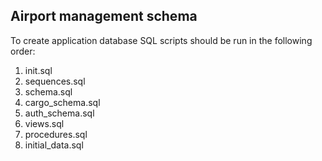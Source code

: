 ## Airport management schema
To create application database SQL scripts should be run in the following order:

1. init.sql
2. sequences.sql
3. schema.sql
4. cargo_schema.sql
5. auth_schema.sql
6. views.sql
7. procedures.sql
8. initial_data.sql